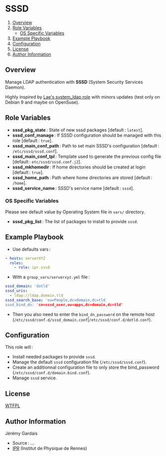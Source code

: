 # SSSD

1. [Overview](#overview)
2. [Role Variables](#role-variables)
     * [OS Specific Variables](#os-specific-variables)
3. [Example Playbook](#example-playbook)
4. [Configuration](#configuration)
5. [License](#license)
6. [Author Information](#author-information)

## Overview

Manage LDAP authentication with **SSSD** (System Security Services Daemon).

Highly inspired by [Lae's system_ldap role][lae sssd galaxy] with minors updates (test only on Debian 9 and maybe on OpenSuse).

## Role Variables

* **sssd_pkg_state** : State of new sssd packages [default : `latest`].
* **sssd_conf_manage** : If SSSD configuration should be managed with this role [default : `true`].
* **sssd_main_conf_path** : Path to set main SSSD's configuration [default : `/etc/sssd/sssd.conf`].
* **sssd_main_conf_tpl** : Template used to generate the previous config file [default : `etc/sssd/sssd.conf.j2`].
* **sssd_mkhomedir** : If home directories should be created at login [default : `true`].
* **sssd_home_path** : Path where home directories are stored [default : `/home`].
* **sssd_service_name** : SSSD's service name [default : `sssd`].

### OS Specific Variables

Please see default value by Operating System file in `vars/` directory.

* **sssd_pkg_list** : The list of packages to install to provide `sssd`.

## Example Playbook

* Use defaults vars :

``` yml
- hosts: serverXYZ
  roles:
    - role: ipr.sssd
```

* With a `group_vars/serverxyz.yml` file :

``` yml
sssd_domain: 'dotld'
sssd_uris:
  - ldap://ldap.domain.tld
sssd_search_base: 'ou=People,dc=domain,dc=tld
sssd_bind_dn: 'cn=sssd_user,ou=apps,dc=domain,dc=tld'
```

  * Then you also need to enter the `bind_dn_password` on the remote host (`/etc/sssd/conf.d/sssd_domain.conf`|`/etc/sssd/conf.d/dotld.conf`).

## Configuration

This role will :
* Install needed packages to provide `sssd`.
* Manage the default `sssd` configuration file (`/etc/sssd/sssd.conf`).
* Create an additionnal configuration file to only store the bind_password (`/etc/sssd/conf.d/domain.bind.conf`).
* Manage `sssd` service.

## License

[WTFPL][wtfpl website]

## Author Information

Jérémy Gardais
* Source : …
* [IPR][ipr website] (Institut de Physique de Rennes)

[wtfpl website]: http://www.wtfpl.net/about/
[ipr website]: https://ipr.univ-rennes1.fr/
[lae sssd galaxy]: https://galaxy.ansible.com/lae/system_ldap/
